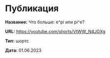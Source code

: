 # Публикация

**Название:** Что больше: e^pi или pi^e?

**URL:** https://youtube.com/shorts/VtWW_N4JGXg

**Тип:** шортс

**Дата:** 01.06.2023

